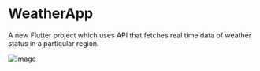 # WeatherApp

A new Flutter project which uses API that fetches real time data of weather status in a particular region.

![image](https://github.com/user-attachments/assets/4394956e-e35f-47ed-aeb4-6cce395e93c0)
